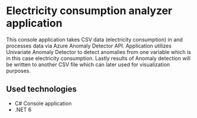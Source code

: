 # Electricity consumption analyzer application

This console application takes CSV data (electricity consumption) in and processes data via Azure Anomaly Detector API. Application utilizes Univariate Anomaly Detector to detect anomalies from one variable which is in this case electricity consumption. Lastly results of Anomaly detection will be written to another CSV file which can later used for visualization purposes.

## Used technologies

- C# Console application
- .NET 6
